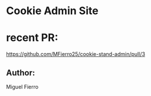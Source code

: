 # Cookie Admin Site

# recent PR:
https://github.com/MFierro25/cookie-stand-admin/pull/3

## Author:
Miguel Fierro
